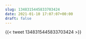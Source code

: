 ```yaml
---
slug: 1348315445833703424
date: 2021-01-10 17:07:07+00:00
draft: false
---
```


{{< tweet 1348315445833703424 >}}
